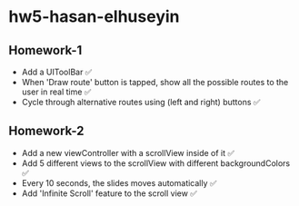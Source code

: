# hw5-hasan-elhuseyin

## Homework-1

- Add a UIToolBar ✅
- When 'Draw route' button is tapped, show all the possible routes to the user in real time ✅
- Cycle through alternative routes using (left and right) buttons ✅

## Homework-2

- Add a new viewController with a scrollView inside of it ✅
- Add 5 different views to the scrollView with different backgroundColors ✅
- Every 10 seconds, the slides moves automatically ✅
- Add 'Infinite Scroll' feature to the scroll view ✅